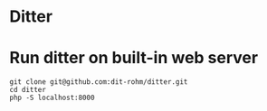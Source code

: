 # Ditter

# Run ditter on built-in web server
```
git clone git@github.com:dit-rohm/ditter.git
cd ditter
php -S localhost:8000
```
